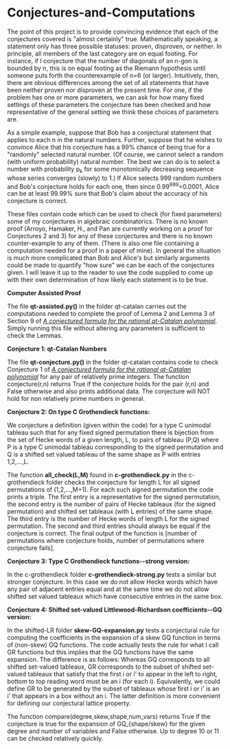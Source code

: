 # Conjectures-and-Computations

The point of this project is to provide convincing evidence that each of the conjectures covered is "almost certainly"
true.  Mathematically speaking, a statement only has three possible statuses: proven, disproven, or neither.  In principle, all members of the last category are on equal footing.  For instance, if I conjecture that the number of diagonals of an n-gon is bounded by n, this is on equal footing as the Riemann hypothesis until someone puts forth the 
counterexample of n=6 (or larger).  Intuitively, then, there are obvious differences among the set of all statements that have been neither proven nor disproven at the present time.   For one, if the problem has one or more parameters, we can ask for how many fixed settings of these parameters the conjecture has been checked and how representative of the general setting we think these choices of parameters are. 

As a simple example, suppose that Bob has a conjectural statement that applies to each n in the natural numbers.  Further,
suppose that he wishes to convince Alice that his conjecture has a 99% chance of being true for a "randomly" selected natural number. (Of course, we cannot select a random (with uniform probability) natural number. The best we can do is to select a number with probability p<sub>k</sub> for some monotonically decreasing sequence whose series converges (slowly) to 1.)   If Alice selects 999 random numbers and Bob's conjecture holds for each one, then since 0.99<sup>999</sup><0.0001, Alice can be at least 99.99% sure that Bob's claim about the accuracy of his conjecture is correct.

These files contain code which can be used to check (for fixed parameters) some of my conjectures in algebraic combinatorics. There is no known proof (Arroyo, Hamaker, H., and Pan are currently working on a proof for Conjectures 2 and 3) for any of these conjectures and there is no known counter-example to any of them.  (There is also one file containing a computation needed for a proof in a paper of mine).  In general the situation is much more complicated than Bob and Alice's but similarly arguments could be made to quantify "how sure" we can be each of the conjectures given.  I will leave it up to the reader to use the code supplied to come up with their own determination of how likely each statement is to be true.



<strong>Computer Assisted Proof</strong>

The file <strong>qt-assisted.py()</strong> in the folder qt-catalan carries out the computations needed to complete the proof of Lemma 2 and Lemma 3 of Section 9 of <a href="https://arxiv.org/pdf/2208.00577.pdf"><i>A conjectured formula for the rational qt-Catalan polynomial</i></a>.  Simply running this file without altering any parameters is sufficient to check the Lemmas.
  
 <strong>Conjecture 1: qt-Catalan Numbers</strong>

The file <strong>qt-conjecture.py()</strong> in the folder qt-catalan contains code to check Conjecture 1 of <a href="https://arxiv.org/pdf/2208.00577.pdf"><i>A conjectured formula for the rational qt-Catalan polynomial</i></a> for any pair of relatively prime integers.  The function conjecture(r,n) returns True if the conjecture holds for the pair (r,n) and False otherwise and also prints additional data.  The conjecture will NOT hold for non relatively prime numbers in general.
  
  
<strong>Conjecture 2: On type C Grothendieck functions:</strong>

We conjecture a definition (given within the code) for a type C unimodal tableau such that for any fixed signed permutation there is bijection from the set of Hecke words of a given length, L, to pairs of tableau (P,Q) where P is a type C unimodal tableau corresponding to the signed permutation and Q is a shifted set valued tableau of the same shape as P with entries 1,2,...,L. 

The function <strong>all_check(L,M)</strong> found in <strong>c-grothendieck.py</strong> in the c-grothendieck folder checks the conjecture for length L for  all signed permutations of (1,2,...,M+1). For each such signed permutation the code prints a triple.  The first entry is a representative for the signed permutation, the second entry is the number of pairs of Hecke tableaux (for the signed permutation) and shifted set tableaux (with L entries) of the same shape. The third entry is the number of Hecke words of  length L for the signed permutation.  The second and third entries should always be equal if the conjecture is correct.  The final output of the function is [number of permutations where conjecture holds, number of permutations where conjecture fails].

<strong>Conjecture 3: Type C Grothendieck functions--strong version:</strong>


In the c-grothendieck folder <strong>c-grothendieck-strong.py</strong> tests a similar but stronger conjecture.  In this case we do not allow Hecke words which have any pair of adjacent entries equal and at the same time we do not allow shifted set valued tableaux which have consecutive entries in the same box.

<strong>Conjecture 4: Shifted set-valued Littlewood-Richardson coefficients--GQ version:</strong>

In the shifted-LR folder <strong>skew-GQ-expansion.py</strong> tests a conjectural rule for computing the coefficients in the expansion of a skew GQ function in terms of (non-skew) GQ functions.
  The code actually tests the rule for what I call GR functions but this implies that the GQ functions have the same expansion. The difference is as follows:  Whereas GQ corresponds to all shifted set-valued tableaux, GR corresponds to the subset of shifted set-valued tableaux that satisfy that the first i or i' to appear in the left to right, bottom to top reading word must be an i (for each i).  Equivalently, we could define GR to be generated by the subset of tableaux whose first i or i' is an i' that appears in a box without an i.  The latter definition is more convenient for defining our conjectural lattice property.  

  The function compare(degree,skew,shape,num_vars) returns True if the conjecture is true for the expansion of GQ_{shape/skew} for the given degree and number of variables and False otherwise.  Up to degree 10 or 11 can be checked relatively quickly.